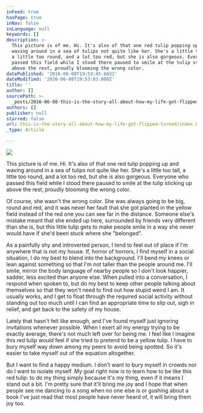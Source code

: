 ```yaml
---
inFeed: true
hasPage: true
inNav: false
inLanguage: null
keywords: []
description: >-
  This picture is of me. Hi. It's also of that one red tulip popping up and
  waving around in a sea of tulips not quite like her. She's a little too tall,
  a little too round, and a lot too red, but she is also gorgeous. Everyone who
  passed this field while I stood there paused to smile at the tulip sticking up
  above the rest, proudly blooming the wrong color.
datePublished: '2016-06-08T19:53:45.663Z'
dateModified: '2016-06-08T19:53:03.000Z'
title: ''
author: []
sourcePath: >-
  _posts/2016-06-08-this-is-the-story-all-about-how-my-life-got-flipped-turned.md
authors: []
publisher: null
starred: false
url: this-is-the-story-all-about-how-my-life-got-flipped-turned/index.html
_type: Article

---
```

![](https://the-grid-user-content.s3-us-west-2.amazonaws.com/942eefbb-7b17-499b-ab78-cbf1616f74b4.jpg)

This picture is of me. Hi. It's also of that one red tulip popping up and waving around in a sea of tulips not quite like her. She's a little too tall, a little too round, and a lot too red, but she is also gorgeous. Everyone who passed this field while I stood there paused to smile at the tulip sticking up above the rest, proudly blooming the wrong color.

Of course, she wasn't the wrong color. She was always going to be big, round and red, and it was never her fault that she got planted in the yellow field instead of the red one you can see far in the distance. Someone else's mistake meant that she ended up here, surrounded by friends very different than she is, but this little tulip gets to make people smile in a way she never would have if she'd been stuck where she "belonged".

As a painfully shy and introverted person, I tend to feel out of place if I'm anywhere that is not my house. If, horror of horrors, I find myself in a social situation, I do my best to blend into the background. I'll bend my knees or lean against something so that I'm not taller than the people around me. I'll smile, mirror the body language of nearby people so I don't look happier, sadder, less excited than anyone else. When pulled into a conversation, I respond when spoken to, but do my best to keep other people talking about themselves so that they won't need to find out how stupid weird I am. It usually works, and I get to float through the required social activity without standing out too much until I can find an appropriate time to slip out, sigh in relief, and get back to the safety of my house.

Lately that hasn't felt like enough, and I've found myself just ignoring invitations whenever possible. When I exert all my energy trying to be exactly average, there's not much left over for being me. I feel like I imagine this red tulip would feel if she tried to pretend to be a yellow tulip. I have to bury myself way down among my peers to avoid being spotted. So it's easier to take myself out of the equation altogether. 

But I want to find a happy medium. I don't want to bury myself in crowds nor do I want to isolate myself. My goal right now is to learn how to be like this red tulip: to do my thing simply because it's my thing, even if it means I stand out a bit. I'm pretty sure that it'll bring me joy and I hope that when people see me dancing to a song when no one else is or gushing about a book I've just read that most people have never heard of, it will bring them joy too.